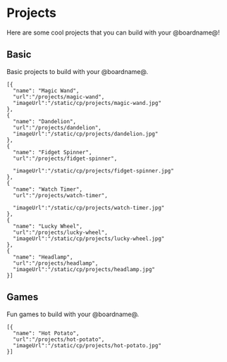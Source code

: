 # Projects

Here are some cool projects that you can build with your @boardname@!

## Basic

Basic projects to build with your @boardname@.

```codecard
[{
  "name": "Magic Wand",
  "url":"/projects/magic-wand",
  "imageUrl":"/static/cp/projects/magic-wand.jpg"
},
{
  "name": "Dandelion",
  "url":"/projects/dandelion",
  "imageUrl":"/static/cp/projects/dandelion.jpg"
},
{
  "name": "Fidget Spinner",
  "url":"/projects/fidget-spinner",

  "imageUrl":"/static/cp/projects/fidget-spinner.jpg"
},
{
  "name": "Watch Timer",
  "url":"/projects/watch-timer",

  "imageUrl":"/static/cp/projects/watch-timer.jpg"
},
{
  "name": "Lucky Wheel",
  "url":"/projects/lucky-wheel",
  "imageUrl":"/static/cp/projects/lucky-wheel.jpg"
},
{
  "name": "Headlamp",
  "url":"/projects/headlamp",
  "imageUrl":"/static/cp/projects/headlamp.jpg"
}]
```

## Games

Fun games to build with your @boardname@.

```codecard
[{
  "name": "Hot Potato",
  "url":"/projects/hot-potato",
  "imageUrl":"/static/cp/projects/hot-potato.jpg"
}]
```